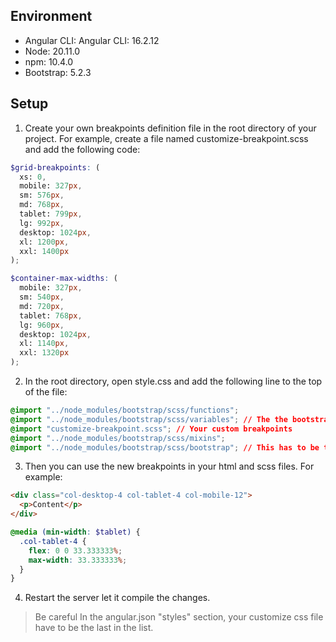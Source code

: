 ## Environment

- Angular CLI: Angular CLI: 16.2.12
- Node: 20.11.0
- npm: 10.4.0
- Bootstrap: 5.2.3

## Setup

1. Create your own breakpoints definition file in the root directory of your project. For example, create a file named customize-breakpoint.scss and add the following code:
```scss
$grid-breakpoints: (
  xs: 0,
  mobile: 327px,
  sm: 576px,
  md: 768px,
  tablet: 799px,
  lg: 992px,
  desktop: 1024px,
  xl: 1200px,
  xxl: 1400px
);

$container-max-widths: (
  mobile: 327px,
  sm: 540px,
  md: 720px,
  tablet: 768px,
  lg: 960px,
  desktop: 1024px,
  xl: 1140px,
  xxl: 1320px
);
```

2. In the root directory, open style.css and add the following line to the top of the file:
```css
@import "../node_modules/bootstrap/scss/functions";
@import "../node_modules/bootstrap/scss/variables"; // The the bootstrap breakpoint variables are defined here
@import "customize-breakpoint.scss"; // Your custom breakpoints
@import "../node_modules/bootstrap/scss/mixins"; 
@import "../node_modules/bootstrap/scss/bootstrap"; // This has to be the last import
```
3. Then you can use the new breakpoints in your html and scss files. For example:
```html
<div class="col-desktop-4 col-tablet-4 col-mobile-12">
  <p>Content</p>
</div>
```
```scss
@media (min-width: $tablet) {
  .col-tablet-4 {
    flex: 0 0 33.333333%;
    max-width: 33.333333%;
  }
}
```
4. Restart the server let it compile the changes.

> Be careful
> In the angular.json "styles" section, your customize css file have to be the last in the list.

